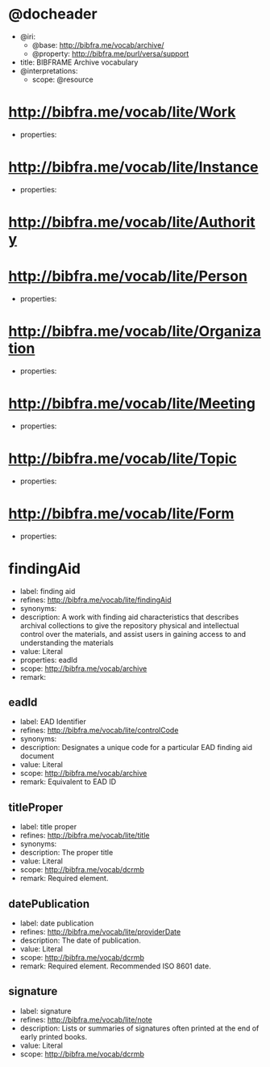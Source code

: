 <!---

BIBFRAME Archive is a starting point for archival vocabularies using the 
http://bibfra.me model and profiles. It builds off of the BIBFRAME Lite vocabulary. 
It is framework conformant to BIBFRAME and . and where possible, link-compatible with the 
US Library of Congress's BIBFRAME vocabulary, http://bibframe.org/

BIBFRAME Rare is expressed using the Versa data model, which also
allows for full expression in RDF form.  This particular file is in
the Versa Literate syntax, based on the Markdown format
<https://daringfireball.net/projects/markdown/basics>.

The convention for expressing data models in Versa Literate has each
vocabulary item starting with a new header, A level 1 header for
resource classes and level 2 for properties.  Each has its ID as an
IRI reference (usually relative). Each is then described within its
section's unordered list, given a "label" (display label),
"description" (also for explanatory display), possibly "synonyms" (one
or more loose expression that the resource can be considered a synonym
for another). Resource classes may also have "properties"
(space-separated list of property IDs defined on the
resource). Properties may also have "value" (textual description of
the expected value of the property, perhaps as a relationship to
another resource, or as a data value).

You'll notice that BIBFRAME Archive terms use a humpCase/HumpCase convention,
which derives from BIBFRAME legacy.

-->

# @docheader

<!---

@base is the default base IRI, used e.g. for resource headers. It
would also be used for properties except that it is overridden by
@property-base

The meta-properties in this file are actually defined by the Versa
data model to support interpretation by Versa modeling tools

@resource-base is another possible override, for resource headers, but
not used here

-->

* @iri:
    * @base: http://bibfra.me/vocab/archive/
    * @property: http://bibfra.me/purl/versa/support
* title: BIBFRAME Archive vocabulary
* @interpretations:
    * scope: @resource

<!---
Extend BIBFRAME Lite Classess
--->

# <http://bibfra.me/vocab/lite/Work>
* properties:  

# <http://bibfra.me/vocab/lite/Instance>
* properties: 

# <http://bibfra.me/vocab/lite/Authority>

# <http://bibfra.me/vocab/lite/Person>
* properties: 

# <http://bibfra.me/vocab/lite/Organization>
* properties: 

# <http://bibfra.me/vocab/lite/Meeting>
* properties: 

# <http://bibfra.me/vocab/lite/Topic>
* properties: 

# <http://bibfra.me/vocab/lite/Form>
* properties: 

<!---

Class Refinements 
-->


# findingAid

* label: finding aid
* refines: <http://bibfra.me/vocab/lite/findingAid>
* synonyms: 
* description: A work with finding aid characteristics that describes archival collections to give the repository physical and intellectual control over the materials, and assist users in gaining access to and understanding the materials
* value: Literal
* properties: eadId 
* scope: <http://bibfra.me/vocab/archive>
* remark: 

<!---

Properties - [Terms below are mapped from Structural and Other Limited EAD Elements]

-->

## eadId

* label: EAD Identifier
* refines: <http://bibfra.me/vocab/lite/controlCode>
* synonyms: 
* description: Designates a unique code for a particular EAD finding aid document
* value: Literal
* scope: <http://bibfra.me/vocab/archive>
* remark: Equivalent to EAD ID <eadid>

<!---

List of EAD Elements:

<filedesc> – 
<titlestmt> – Title Statement
<titleproper> – Title Proper
<subtitle> – Subtitle
<author> – Author
<sponsor> – Sponsor
<editionstmt> – Edition Statement
<publicationstmt> – Publication Statement
<publisher> – Publisher
<seriesstmt> – Series Statement
<notestmt> – Note Statement
<profiledesc> – Profile Description
<creation> – Creation
<langusage> – Language Usage
<language> – Language
<descrules> – Descriptive Rules
<revisiondesc> – Revision Description
<change> – Change
<list> as used within <revisiondesc>
<frontmatter> – Front Matter
<div> – Text Division
<titlepage> – Title Page
<archdesc> – Archival Description
<did> – Descriptive Identification
<abstract> – Abstract
<langmaterial> – Language of the Material
<physdesc> – Physical Description
<dimensions> – Dimensions
<extent> – Extent
<physfacet> – Physical Facet
<physloc> – Physical Location
<repository> – Repository
<subarea> – Subordinate Area
<unitid> – ID of a Unit
<unittitle> – Title of a Unit
<unitdate> – Date of a Unit


Terms below are mapped from generic elements used within <archdesc>, <archdescgrp>, <c>/<c01> (through <c12>), and <descgrp>


<accessrestrict> – Conditions Governing Access
<accruals> – Accruals
<acqinfo> – Acquisition Information
<altformavail> – Alternative Form Available
<appraisal> – Appraisal Information
<arrangement> – Arrangement
<bibliography> – Bibliography
<bioghist> – Biography or History
<c> – Component (Unnumbered)
<c01> – Component (First Level) through Component (Twelfth Level(
<container> – Container
<controlaccess> – Controlled Access Headings
<custodhist> – Custodial History
<dao> – Digital Archival Object
<daodesc> – Digital Archival Object Description
<daogrp> – Digital Archival Object Group
<daoloc> – Digital Archival Object Location
<descgrp> – Description Group
<dsc> – Description of Subordinate Coordinates
<fileplan> – File Plan
<index> – Index
<indexentry> – Index Entry
<legalstatus> – Legal Status
<odd> – Other Descriptive Data
<originalsloc> – Location of Originals
<otherfindaid> – Other Finding Aid
<phystech> – Physical Characteristics and Technical Requirements
<prefercite> – Preferred Citation
<processinfo> – Processing Information
<relatedmaterial> – Related Material
<scopecontent> – Scope and Content
<separatedmaterial> – Separated Material
<userestrict> – Conditions Governing Use
Generic Elements

<abbr> – Abbreviation
<address> – Address
<addressline> – Address Line
<bibseries> – Bibliographic Series
<blockquote> – Blockquote
<chronitem> – Chronology List Item
<chronlist> – Chronology List
<corpname> – Corporate Name
<date> – Date
<defitem> – Definition List Item
<edition> – Edition
<emph> – Emphasis
<event> – Event
<eventgrp> – Event Group
<expan> – Expansion
<famname> – Family Name
<function> – Function
<genreform> – Genre/Physical Characteristic
<geogname> – Geographic Name
<head> – Heading
<head01> – First Heading
<head02> – Second Heading
<imprint> – Imprint
<item> – Item
<label> – Label
<lb /> – Line Break
<list> – List
<listhead> – List Heading
<materialspec> – Material Specific Details
<name> – Name
<namegrp> – Name Group
<note> – Note
<num> – Number
<occupation> – Occupation
<origination> – Origination
<p> – Paragraph
<persname> – Personal Name
<repository> – Repository
<subarea> – Subordinate Area
<subject> – Subject
<title> – Title
Table Elements

<table> – Table
<tgroup> – Table Group
<colspec> – Table Column Specification
<thead> – Table Head
<tbody> – Table Body
<row> – Table Row
<entry> – Table Entry


Terms below are mapped from EAD linking elements


<arc> – Arc
<archref> – Archival Reference
<bibref> – Bibliographic Reference
<dao> – Digital Archival Object
<daodesc> – Digital Archival Object Description
<daogrp> – Digital Archival Object Group
<daoloc> – Digital Archival Object Location
<extptr> – Extended Pointer
<extptrloc> – Extended Pointer Location
<extref> – Extended Reference
<extrefloc> – Extended Reference Location
<ptr> – Pointer
<ptrgrp> – Pointer Group
<ptrloc> – Pointer Location
<ref> – Reference
<refloc> – Reference Location/li>
<resource> – Resource
Other Elements

<eadgrp> – EAD Group
<archdescgrp> – Archival Description Group
<dscgrp> – Description of Subordinate Components Group
<runner> – Runner

-->

## titleProper

* label: title proper
* refines: <http://bibfra.me/vocab/lite/title>
* synonyms: 
* description: The proper title
* value: Literal
* scope: <http://bibfra.me/vocab/dcrmb>
* remark: Required element.

## datePublication

* label: date publication
* refines: <http://bibfra.me/vocab/lite/providerDate>
* description: The date of publication.
* value: Literal
* scope: <http://bibfra.me/vocab/dcrmb>
* remark: Required element. Recommended ISO 8601 date.

## signature

* label: signature
* refines: <http://bibfra.me/vocab/lite/note>
* description: Lists or summaries of signatures often printed at the end of early printed books.
* value: Literal
* scope: <http://bibfra.me/vocab/dcrmb>


<!---

EAD elements below are not mapped to the terms above: 

<ead> – EAD wrapper
<eadheader> – EAD Header
<filedesc> –  File Description 

-->

<!---

List of EAD3 Elements: 

abbr
abstract
accessrestrict
accruals
acqinfo
address
addressline
agencycode
agencyname
agent
agenttype
altformavail
appraisal
archdesc
archref
arrangement
author
bibliography
bibref
bioghist
blockquote
c
c01
c02
c03
c04
c05
c06
c07
c08
c09
c10
c11
c12
chronitem
chronitemset
chronlist
citation
colspec
container
control
controlaccess
controlnote
conventiondeclaration
corpname
custodhist
dao
daoset
date
daterange
dateset
datesingle
defitem
descriptivenote
did
didnote
dimensions
dsc
ead
edition
editionstmt
emph
entry
event
eventdatetime
eventdescription
eventtype
expan
famname
filedesc
fileplan
footnote
foreign
fromdate
function
genreform
geogname
geographiccoordinates
head
head01
head02
head03
index
indexentry
item
label
langmaterial
language
languagedeclaration
languageset
lb
legalstatus
list
listhead
localcontrol
localtypedeclaration
maintenanceagency
maintenanceevent
maintenancehistory
maintenancestatus
materialspec
name
namegrp
notestmt
num
occupation
odd
originalsloc
origination
otheragencycode
otherfindaid
otherrecordid
p
part
persname
physdesc
physdescset
physdescstructured
physfacet
physloc
phystech
prefercite
processinfo
ptr
ptrgrp
publicationstatus
publicationstmt
publisher
quantity
quote
recordid
ref
relatedmaterial
relation
relationentry
relations
repository
representation
row
scopecontent
script
separatedmaterial
seriesstmt
source
sourceentry
sources
sponsor
subject
subtitle
table
tbody
term
tgroup
thead
title
titleproper
titlestmt
todate
unitdate
unitdatestructured
unitid
unittitle
unittype
userestrict

-->
